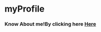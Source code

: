 # myProfile
### Know About me!By clicking here <a href="https://umarovsafarbek.github.io/myProfile/index.html">Here</a>
